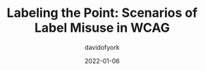 ---
author: davidofyork
date: 2022-01-06
draft: true
publisher: tpginteractive
tags:
  - accessibility
  - wcag
  - html
target_url: https://www.tpgi.com/labeling-the-point-scenarios-of-label-misuse-in-wcag/
title: "Labeling the Point: Scenarios of Label Misuse in WCAG"
---